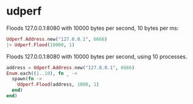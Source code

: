 # udperf

Floods 127.0.0.1:8080 with 10000 bytes per second, 10 bytes per ms:
```elixir
Udperf.Address.new("127.0.0.1", 6666)
|> Udperf.Flood(10000, 1)
```

Floods 127.0.0.1:8080 with 10000 bytes per second, using 10 processes.
```elixir
address = Udperf.Address.new("127.0.0.1", 6666)
Enum.each((1..10), fn _ -> 
  spawn(fn ->
    Udperf.Flood(address, 1000, 1)
  end)
end)

```

